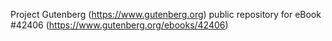 Project Gutenberg (https://www.gutenberg.org) public repository for eBook #42406 (https://www.gutenberg.org/ebooks/42406)
